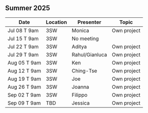 ## Summer 2025

| Date            | Location   | Presenter                | Topic              |
|-----------------|------------|--------------------------|--------------------|
| Jul 08 T 9am    | 3SW        | Monica                   | Own project        |
| Jul 15 T 9am    | 3SW        | No meeting               |                    |
| Jul 22 T 9am    | 3SW        | Aditya                   | Own project        |
| Jul 29 T 9am    | 3SW        | Rahul/Gianluca           | Own project        |
| Aug 05 T 9am    | 3SW        | Ken                      | Own project        |
| Aug 12 T 9am    | 3SW        | Ching-Tse                | Own project        |
| Aug 19 T 9am    | 3SW        | Joe                      | Own project        |
| Aug 26 T 9am    | 3SW        | Joanna                   | Own project        |
| Sep 02 T 9am    | 3SW        | Filippo                  | Own project        |
| Sep 09 T 9am    | TBD        | Jessica                  | Own project        |
